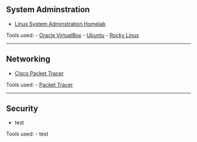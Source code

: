 ## System Adminstration

  - [Linux System Adminstration Homelab](Linux/Linux.md)

Tools used:
      - [Oracle VirtualBox](https://www.oracle.com/virtualization/technologies/vm/downloads/virtualbox-downloads.html)
      - [Ubuntu](https://ubuntu.com/download)
      - [Rocky Linux](https://rockylinux.org/download)

___

## Networking 
  - [Cisco Packet Tracer](PacketTracer/PacketTracer.md)


Tools used:
      - [Packet Tracer](https://www.netacad.com/resources/lab-downloads?courseLang=en-US)

___

## Security
  - test


Tools used:
      - test
